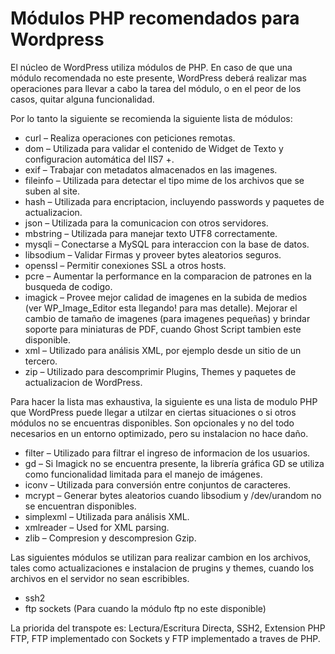 # Módulos PHP recomendados para Wordpress

El núcleo de WordPress utiliza módulos de PHP. En caso de que una módulo recomendada no este presente, WordPress deberá realizar mas operaciones para llevar a cabo la tarea del módulo, o en el peor de los casos, quitar alguna funcionalidad.

Por lo tanto la siguiente se recomienda la siguiente lista de módulos:

* curl – Realiza operaciones con peticiones remotas.
* dom – Utilizada para validar el contenido de Widget de Texto y configuracion automática del IIS7 +.
* exif – Trabajar con metadatos almacenados en las imagenes.
* fileinfo – Utilizada para detectar el tipo mime de los archivos que se suben al site. 
* hash – Utilizada para encriptacion, incluyendo passwords y paquetes de actualizacion.
* json – Utilizada para la comunicacion con otros servidores. 
* mbstring – Utilizada para manejar texto UTF8 correctamente. 
* mysqli – Conectarse a MySQL para interaccion con la base de datos.
* libsodium – Validar Firmas y proveer bytes aleatorios seguros.
* openssl – Permitir conexiones SSL a otros hosts.
* pcre – Aumentar la performance en la comparacion de patrones en la busqueda de codigo.
* imagick – Provee mejor calidad de imagenes en la subida de medios (ver  WP_Image_Editor esta llegando! para mas detalle). Mejorar el cambio de tamaño de imagenes (para imagenes pequeñas) y brindar soporte para miniaturas de PDF, cuando Ghost Script tambien este disponible. 
* xml – Utilizado para análisis XML, por ejemplo desde un sitio de un tercero.
* zip – Utilizado para descomprimir Plugins, Themes y paquetes de actualizacion de WordPress. 

Para hacer la lista mas exhaustiva, la siguiente es una lista de modulo PHP que WordPress puede llegar a utilzar en ciertas situaciones o si otros módulos no se encuentras disponibles. Son opcionales y no del todo necesarios en un entorno optimizado, pero su instalacion no hace daño. 

* filter – Utilizado para filtrar el ingreso de informacion de los usuarios. 
* gd – Si Imagick no se encuentra presente, la librería gráfica GD se utiliza como funcionalidad limitada para el manejo de imágenes. 
* iconv – Utilizada para conversión entre conjuntos de caracteres. 
* mcrypt – Generar bytes aleatorios cuando libsodium y /dev/urandom no se encuentran disponibles.
* simplexml – Utilizada para análisis XML.
* xmlreader – Used for XML parsing.
* zlib – Compresion y descompresion Gzip.

Las siguientes módulos se utilizan para realizar cambion en los archivos, tales como actualizaciones e instalacion de prugins y themes, cuando los archivos en el servidor no sean escribibles.

* ssh2
* ftp sockets (Para cuando la módulo ftp no este disponible)

La priorida del transpote es: Lectura/Escritura Directa, SSH2, Extension PHP FTP, FTP implementado con Sockets y FTP implementado a traves de PHP. 

